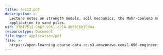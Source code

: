 ```yaml
---
title: lec12.pdf
description: >-
  Lecture notes on strength models, soil mechanics, the Mohr-Coulomb model, and
  application to sand piles.
uid: 37bf7512-8b6f-9961-c014-8b6316b19d4a
resourcetype: Document
file_type: application/pdf
file: >-
  https://open-learning-course-data-rc.s3.amazonaws.com/1-050-engineering-mechanics-i-fall-2007/37bf75128b6f9961c0148b6316b19d4a_lec12.pdf
---
```

